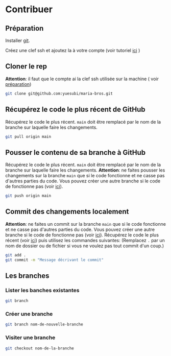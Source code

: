 # Contribuer


## Préparation
Installer [git](https://git-scm.com/).

Créez une clef ssh et ajoutez la à votre compte (voir tutoriel
[ici](https://docs.github.com/fr/authentication/connecting-to-github-with-ssh/generating-a-new-ssh-key-and-adding-it-to-the-ssh-agent)
)

## Cloner le rep
**Attention**: il faut que le compte ai la clef ssh utilisée sur la machine (
voir [préparation](#préparation))
```bash
git clone git@github.com:yuesubi/maria-bros.git
```

## Récupérez le code le plus récent de GitHub
Récupérez le code le plus récent. `main` doit être remplacé par le nom de la
branche sur laquelle faire les changements.
```bash
git pull origin main
```

## Pousser le contenu de sa branche à GitHub
Récupérez le code le plus récent. `main` doit être remplacé par le nom de la
branche sur laquelle faire les changements.
**Attention**: ne faites pousser les changements sur la branche `main` que si
le code fonctionne et ne casse pas d'autres parties du code. Vous pouvez créer
une autre branche si le code de fonctionne pas (voir [ici](#les-branches)).
```bash
git push origin main
```

## Commit des changements localement
**Attention**: ne faites un commit sur la branche `main` que si le code
fonctionne et ne casse pas d'autres parties du code. Vous pouvez créer une
autre branche si le code de fonctionne pas (voir [ici](#les-branches)).
Récupérez le code le plus récent (voir
[ici](#récupérez-le-code-le-plus-récent-de-github)) puis utilisez les commandes
suivantes:
(Remplacez `.` par un nom de dossier ou de fichier si vous ne voulez pas tout
commit d'un coup.)
```bash
git add .
git commit -m "Message décrivant le commit"
```

## Les branches

### Lister les banches existantes
```bash
git branch
```

### Créer une branche
```bash
git branch nom-de-nouvelle-branche
```

### Visiter une branche
```bash
git checkout nom-de-la-branche
```